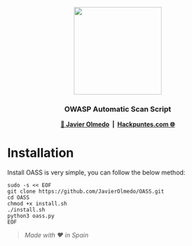 <p align="center">
    <a href="https://hackpuntes.com">
        <img src="https://www.owasp.org/images/5/5e/OWASP_Poland_logo.png" width="200">
    </a>
    <h3 align="center">OWASP Automatic Scan Script</h3>
    <p align="center"></p>
</p>
<p align="center">
    <b>
        <a href="https://twitter.com/jjavierolmedo">🔗 Javier Olmedo</a>
        &nbsp;|&nbsp;
        <a href="https://hackpuntes.com">Hackpuntes.com 🌐</a>
  </b>  
</p>

# Installation

Install OASS is very simple, you can follow the below method:

```
sudo -s << EOF
git clone https://github.com/JavierOlmedo/OASS.git
cd OASS
chmod +x install.sh
./install.sh
python3 oass.py
EOF
```

> *Made with ❤️ in Spain*